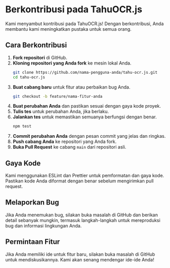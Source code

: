 # Berkontribusi pada TahuOCR.js

Kami menyambut kontribusi pada TahuOCR.js! Dengan berkontribusi, Anda membantu kami meningkatkan pustaka untuk semua orang.

## Cara Berkontribusi

1.  **Fork repositori** di GitHub.
2.  **Kloning repositori yang Anda fork** ke mesin lokal Anda.
    ```bash
    git clone https://github.com/nama-pengguna-anda/tahu-ocr.js.git
    cd tahu-ocr.js
    ```
3.  **Buat cabang baru** untuk fitur atau perbaikan bug Anda.
    ```bash
    git checkout -b feature/nama-fitur-anda
    ```
4.  **Buat perubahan Anda** dan pastikan sesuai dengan gaya kode proyek.
5.  **Tulis tes** untuk perubahan Anda, jika berlaku.
6.  **Jalankan tes** untuk memastikan semuanya berfungsi dengan benar.
    ```bash
    npm test
    ```
7.  **Commit perubahan Anda** dengan pesan commit yang jelas dan ringkas.
8.  **Push cabang Anda** ke repositori yang Anda fork.
9.  **Buka Pull Request** ke cabang `main` dari repositori asli.

## Gaya Kode

Kami menggunakan ESLint dan Prettier untuk pemformatan dan gaya kode. Pastikan kode Anda diformat dengan benar sebelum mengirimkan pull request.

## Melaporkan Bug

Jika Anda menemukan bug, silakan buka masalah di GitHub dan berikan detail sebanyak mungkin, termasuk langkah-langkah untuk mereproduksi bug dan informasi lingkungan Anda.

## Permintaan Fitur

Jika Anda memiliki ide untuk fitur baru, silakan buka masalah di GitHub untuk mendiskusikannya. Kami akan senang mendengar ide-ide Anda!
